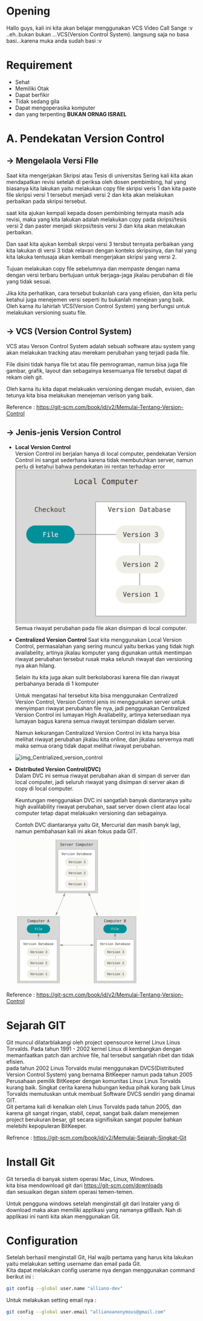 # Opening
Hallo guys, kali ini kita akan belajar menggunakan VCS Video Call Sange :v ..eh..bukan bukan ...VCS(Version Control System). langsung saja no basa basi...karena muka anda sudah basi :v


# Requirement
 * Sehat
 * Memiliki Otak
 * Dapat berfikir
 * Tidak sedang gila
 * Dapat mengoperasika komputer
 * dan yang terpenting **BUKAN ORNAG ISRAEL**

# A. Pendekatan Version Control
## -> Mengelaola Versi FIle
Saat kita mengerjakan Skripsi atau Tesis di universitas Sering kali kita akan mendapatkan revisi setelah di periksa oleh dosen pembimbing, hal yang biasanya kita lakukan yaitu melakukan copy file skripsi veris 1 dan kita paste file skripsi versi 1 tersebut menjadi versi 2 dan kita akan melakukan perbaikan pada skripsi tersebut.  

saat kita ajukan kempali kepada dosen pembimbing ternyata masih ada revisi, maka yang kita lakukan adalah melakukan copy pada skripsi/tesis versi 2 dan paster menjadi skirpsi/tesis versi 3 dan kita akan melakukan perbaikan.  

Dan saat kita ajukan kembali skrpsi versi 3 tersbut ternyata perbaikan yang kita lakukan di versi 3 tidak relavan dengan konteks skripsinya, dan hal yang kita lakuka tentusaja akan kembali mengerjakan skripsi yang versi 2.
  
Tujuan melakukan copy file sebelumnya dan mempaste dengan nama dengan versi terbaru bertujuan untuk berjaga-jaga jikalau perubahan di file yang tidak sesuai.  
  
Jika kita perhatikan, cara tersebut bukanlah cara yang efisien, dan kita perlu ketahui juga menejemen versi seperti itu bukanlah menejean yang baik. Oleh karna itu lahirlah VCS(Version Control System) yang berfungsi untuk melakukan versioning suatu file.

## -> VCS (Version Control System)
VCS atau Verson Control System adalah sebuah software atau system yang akan melakukan tracking atau merekam perubahan yang terjadi pada file.  
  
File disini tidak hanya file txt atau file pemrograman, namun bisa juga file gambar, grafik, layout dan sebagainya kesemuanya file tersebut dapat di rekam oleh git.  

Oleh karna itu kita dapat melakuakn versioning dengan mudah, evisien, dan tetunya kita bisa melakukan menejeman verison yang baik.  

Reference : https://git-scm.com/book/id/v2/Memulai-Tentang-Version-Control
## -> Jenis-jenis Version Control
* **Local Version Control**  
Version Control ini berjalan hanya di local computer, pendekatan Version Control ini sangat sederhana karena tidak membutuhkan server, namun perlu di ketahui bahwa pendekatan ini rentan terhadap error
![image_local_version](./images/local_version.png)
Semua riwayat perubahan pada file akan disimpan di local computer.
* **Centralized Version Control**
Saat kita menggunakan Local Version Control, permasalahan yang sering muncul yaitu berkas yang tidak high availabelity, artinya jikalau komputer yang digunakan untuk mentimpan riwayat perubahan tersebut rusak maka seluruh riwayat dan versioning nya akan hilang.  

  Selain itu kita juga akan sulit berkolaborasi karena file dan riwayat perbahanya berada di 1 komputer

  Untuk mengatasi hal tersebut kita bisa menggunakan Centralized Version Control, Version Control jenis ini menggunakan server untuk menyimpan riwayat perubahan file nya, jadi penggunakan Centralized Version Control ini lumayan High Avallabelity, artinya ketersediaan nya lumayan bagus karena semua riwayat tersimpan didalam server.  
  
  Namun kekurangan Centralized Version Control ini kita hanya bisa melihat riwayat perubahan jikalau kita online, dan jikalau servernya mati maka semua orang tidak dapat melihat riwayat perubahan.

  ![img_Centrialized_version_control](../Git/images/Centralized_version.png)
* **Distributed Version Control(DVC)**  
  Dalam DVC ini semua riwayat perubahan akan di simpan di server dan local computer, jadi seluruh riwayat yang disimpan di server akan di copy di local computer.

  Keuntungan menggunakan DVC ini sangatlah banyak diantaranya yaitu high avalilability riwayat perubahan, saat server down client atau local computer tetap dapat melakuakn versioning dan sebagainya. 

  Contoh DVC diantaranya yaitu Git, Mercurial dan masih banyk lagi, namun pembahasan kali ini akan fokus pada GIT.

  ![image_DVC](./images/DVC_.png)

Reference : https://git-scm.com/book/id/v2/Memulai-Tentang-Version-Control

# Sejarah GIT
Git muncul dilatarblakangi oleh project opensource kernel Linux Linus Torvalds. Pada tahun 1991 - 2002 kernel Linux di kembangkan dengan memanfaatkan patch dan archive file, hal tersebut sangatlah ribet dan tidak efisien.  
pada tahun 2002 Linus Torvalds mulai menggunakan DVCS(Distributed Version Control System) yang bernama BitKeeper namun pada tahun 2005 Perusahaan pemilik BitKeeper dengan komunitas Linux Linus Torvalds kurang baik. Singkat cerita karena hubungan kedua pihak kurang baik Linus Torvalds memutuskan untuk membuat Software DVCS sendiri yang dinamai GIT.  
Git pertama kali di kenalkan oleh Linus Torvalds pada tahun 2005, dan karena git sangat ringan, stabil, cepat, sangat baik dalam menejemen project berukuran besar, git secara signifisikan sangat populer bahkan melebihi kepopuleran BitKeeper.  

Refrence : https://git-scm.com/book/id/v2/Memulai-Sejarah-Singkat-Git

# Install Git
Git tersedia di banyak sistem operasi Mac, Linux, Windows.  
kita bisa mendownload git dari https://git-scm.com/downloads  
dan sesuaikan degan sistem operasi temen-temen.  
  
Untuk pengguna windows setelah menginstall git dari Instaler yang di download maka akan memiliki applikasi yang namanya gitBash. Nah di applikasi ini nanti kita akan menggunakan Git.

# Configuration
Setelah berhasil menginstall Git, Hal wajib pertama yang harus kita lakukan yaitu melakukan setting username dan email pada Git.  
Kita dapat melakukan config userame nya dengan menggunakan command berikut ini :
```sh
git config --global user.name "alliano-dev"
```
Untuk melakukan setting email nya :
```sh
git config --global user.email "allianoanonymous@gmail.com"
```
